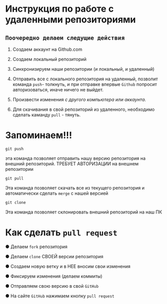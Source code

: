 # Инструкция по работе с удаленными репозиториями

## `Поочередно делаем следущие действия`

1. Создаем аккаунт на Github.com

2. Создаем локальный репозиторий 

3. Синхронизируем наши репозитории (и локальный, и удаленный)

4. Отправить все с локального репозитория на удаленный, позволит команда `push`- толкнуть, и при отправке впервые `Github` попросит авторизоваться, иначе ничего не выйдет.

5. Произвести изменения *с другого компьютера или аккаунта*.

6. Для скачивания в свой репозиторий из удаленного, необходимо сделать каманду `pull` - тянуть.

# Запоминаем!!!

`git push`

эта команда позволяет отправить нашу версию репозитория на внешний репозиторий. ТРЕБУЕТ АВТОРИЗАЦИИ на внешнем репозитории

`git pull`

Эта команда позволяет скачать все из текущего репозитория и автоматически сделать `merge` с нашей версией

`git clone`

Эта команда позволяет склонировать внешний репозиторий на наш ПК

# Как сделать `pull request`

● Делаем `fork` репозитория

● Делаем `clone` СВОЕЙ версии репозитория

● Создаем новую ветку и в НЕЕ вносим свои изменения

● Фиксируем изменения (делаем коммиты)

● Отправляем свою версию в свой `GitHub`

● На сайте `GitHub` нажимаем кнопку `pull request`